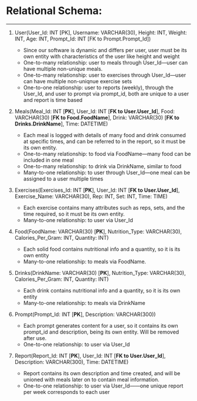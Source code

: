 # Relational Schema:

---

1. User(User_Id: INT [PK], Username: VARCHAR(30), Height: INT, Weight: INT, Age: INT, Prompt_Id: INT [FK to Prompt.Prompt_Id]) 
    - Since our software is dynamic and differs per user, user must be its own entity with characteristics of the user like height and weight
    - One-to-many relationship: user to meals through User_Id—user can have multiple non-unique meals. 
    - One-to-many relationship: user to exercises through User_Id—user can have multiple non-uniqnue exercise sets
    - One-to-one relationship: user to reports (weekly), through the User_Id, and user to prompt via prompt_id, both are unique to a user and report is time based

2. Meals(Meal_Id: INT [**PK**], User_Id: INT [**FK to User.User_Id**], Food: VARCHAR(30) [**FK to Food.FoodName**], Drink: VARCHAR(30) [**FK to Drinks.DrinkName**], Time: DATETIME)
    - Each meal is logged with details of many food and drink consumed at specific times, and can be referred to in the report, so it must be its own entity. 
    - One-to-many relationship: to food via FoodName—many food can be included in one meal
    - One-to-many relationship: to drink via DrinkName, similar to food
    - Many-to-one relationship: to user through User_Id—one meal can be assigned to a user multiple times

3. Exercises(Exercises_Id: INT [**PK**], User_Id: INT [**FK to User.User_Id**], Exercise_Name: VARCHAR(30), Rep: INT, Set: INT, Time: TIME)
    - Each exercise contains many attributes such as reps, sets, and the time required, so it must be its own entity. 
    - Many-to-one relationship: to user via User_Id

4. Food(FoodName: VARCHAR(30) [**PK**], Nutrition_Type: VARCHAR(30), Calories_Per_Gram: INT, Quantity: INT)
    - Each solid food contains nutritional info and a quantity, so it is its own entity
    - Many-to-one relationship: to meals via FoodName. 

5. Drinks(DrinkName: VARCHAR(30) [**PK**], Nutrition_Type: VARCHAR(30), Calories_Per_Gram: INT, Quantity: INT)
    - Each drink contains nutritional info and a quantity, so it is its own entity
    - Many-to-one relationship: to meals via DrinkName

6. Prompt(Prompt_Id: INT [**PK**], Description: VARCHAR(300))
    - Each prompt generates content for a user, so it contains its own prompt_id and description, being its own entity. Will be removed after use. 
    - One-to-one relationship: to user via User_Id

7. Report(Report_Id: INT [**PK**], User_Id: INT [**FK to User.User_Id**], Description: VARCHAR(300), Time: DATETIME)
    - Report contains its own description and time created, and will be unioned with meals later on to contain meal information. 
    - One-to-one relationship: to user via User_Id——one unique report per week corresponds to each user
